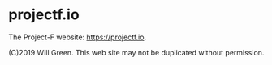 # projectf.io
The Project-F website: <a href="https://projectf.io">https://projectf.io</a>.

(C)2019 Will Green. This web site may not be duplicated without permission.
